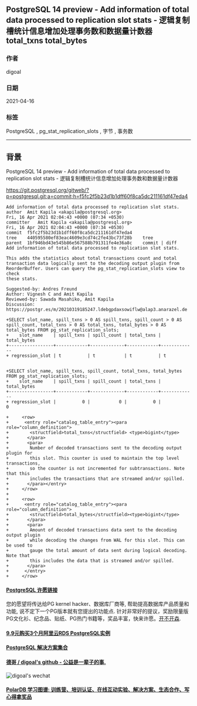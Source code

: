 ## PostgreSQL 14 preview - Add information of total data processed to replication slot stats - 逻辑复制槽统计信息增加处理事务数和数据量计数器 total_txns  total_bytes 
    
### 作者    
digoal    
    
### 日期    
2021-04-16     
    
### 标签    
PostgreSQL , pg_stat_replication_slots , 字节 , 事务数        
    
----    
    
## 背景    
PostgreSQL 14 preview - Add information of total data processed to replication slot stats - 逻辑复制槽统计信息增加处理事务数和数据量计数器   
  
https://git.postgresql.org/gitweb/?p=postgresql.git;a=commit;h=f5fc2f5b23d1b1dff60f8ca5dc211161df47eda4  
    
```  
Add information of total data processed to replication slot stats.  
author	Amit Kapila <akapila@postgresql.org>	  
Fri, 16 Apr 2021 02:04:43 +0000 (07:34 +0530)  
committer	Amit Kapila <akapila@postgresql.org>	  
Fri, 16 Apr 2021 02:04:43 +0000 (07:34 +0530)  
commit	f5fc2f5b23d1b1dff60f8ca5dc211161df47eda4  
tree	440595580ef83eac4609e3cd74c2fe43bc73f28b	tree  
parent	1bf946bd43e545b86e567588b791311fe4e36a8c	commit | diff  
Add information of total data processed to replication slot stats.  
  
This adds the statistics about total transactions count and total  
transaction data logically sent to the decoding output plugin from  
ReorderBuffer. Users can query the pg_stat_replication_slots view to check  
these stats.  
  
Suggested-by: Andres Freund  
Author: Vignesh C and Amit Kapila  
Reviewed-by: Sawada Masahiko, Amit Kapila  
Discussion: https://postgr.es/m/20210319185247.ldebgpdaxsowiflw@alap3.anarazel.de  
```  
    
```  
+SELECT slot_name, spill_txns > 0 AS spill_txns, spill_count > 0 AS spill_count, total_txns > 0 AS total_txns, total_bytes > 0 AS total_bytes FROM pg_stat_replication_slots;  
+    slot_name    | spill_txns | spill_count | total_txns | total_bytes   
+-----------------+------------+-------------+------------+-------------  
+ regression_slot | t          | t           | t          | t  
  
  
+SELECT slot_name, spill_txns, spill_count, total_txns, total_bytes FROM pg_stat_replication_slots;  
+    slot_name    | spill_txns | spill_count | total_txns | total_bytes   
+-----------------+------------+-------------+------------+-------------  
+ regression_slot |          0 |           0 |          0 |           0  
```  
  
```
+     <row>
+      <entry role="catalog_table_entry"><para role="column_definition">
+        <structfield>total_txns</structfield> <type>bigint</type>
+       </para>
+       <para>
+        Number of decoded transactions sent to the decoding output plugin for
+        this slot. This counter is used to maintain the top level transactions,
+        so the counter is not incremented for subtransactions. Note that this
+        includes the transactions that are streamed and/or spilled.
+       </para></entry>
+     </row>
+
+     <row>
+      <entry role="catalog_table_entry"><para role="column_definition">
+        <structfield>total_bytes</structfield><type>bigint</type>
+       </para>
+       <para>
+        Amount of decoded transactions data sent to the decoding output plugin
+        while decoding the changes from WAL for this slot. This can be used to
+        gauge the total amount of data sent during logical decoding. Note that
+        this includes the data that is streamed and/or spilled.
+       </para>
+      </entry>
+     </row>
```
    
  
#### [PostgreSQL 许愿链接](https://github.com/digoal/blog/issues/76 "269ac3d1c492e938c0191101c7238216")
您的愿望将传达给PG kernel hacker、数据库厂商等, 帮助提高数据库产品质量和功能, 说不定下一个PG版本就有您提出的功能点. 针对非常好的提议，奖励限量版PG文化衫、纪念品、贴纸、PG热门书籍等，奖品丰富，快来许愿。[开不开森](https://github.com/digoal/blog/issues/76 "269ac3d1c492e938c0191101c7238216").  
  
  
#### [9.9元购买3个月阿里云RDS PostgreSQL实例](https://www.aliyun.com/database/postgresqlactivity "57258f76c37864c6e6d23383d05714ea")
  
  
#### [PostgreSQL 解决方案集合](https://yq.aliyun.com/topic/118 "40cff096e9ed7122c512b35d8561d9c8")
  
  
#### [德哥 / digoal's github - 公益是一辈子的事.](https://github.com/digoal/blog/blob/master/README.md "22709685feb7cab07d30f30387f0a9ae")
  
  
![digoal's wechat](../pic/digoal_weixin.jpg "f7ad92eeba24523fd47a6e1a0e691b59")
  
  
#### [PolarDB 学习图谱: 训练营、培训认证、在线互动实验、解决方案、生态合作、写心得拿奖品](https://www.aliyun.com/database/openpolardb/activity "8642f60e04ed0c814bf9cb9677976bd4")
  
